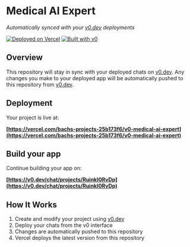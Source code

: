 # Medical AI Expert

*Automatically synced with your [v0.dev](https://v0.dev) deployments*

[![Deployed on Vercel](https://img.shields.io/badge/Deployed%20on-Vercel-black?style=for-the-badge&logo=vercel)](https://vercel.com/bachs-projects-25b173f6/v0-medical-ai-expert)
[![Built with v0](https://img.shields.io/badge/Built%20with-v0.dev-black?style=for-the-badge)](https://v0.dev/chat/projects/RuinkI0RvDp)

## Overview

This repository will stay in sync with your deployed chats on [v0.dev](https://v0.dev).
Any changes you make to your deployed app will be automatically pushed to this repository from [v0.dev](https://v0.dev).

## Deployment

Your project is live at:

**[https://vercel.com/bachs-projects-25b173f6/v0-medical-ai-expert](https://vercel.com/bachs-projects-25b173f6/v0-medical-ai-expert)**

## Build your app

Continue building your app on:

**[https://v0.dev/chat/projects/RuinkI0RvDp](https://v0.dev/chat/projects/RuinkI0RvDp)**

## How It Works

1. Create and modify your project using [v0.dev](https://v0.dev)
2. Deploy your chats from the v0 interface
3. Changes are automatically pushed to this repository
4. Vercel deploys the latest version from this repository